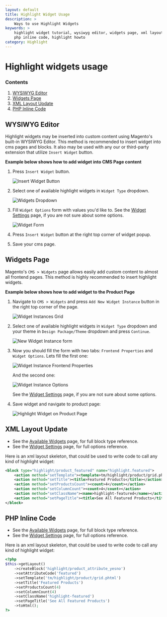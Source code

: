 ```yaml
---
layout: default
title: Highlight Widget Usage
description: >
    Ways to use Highlight Widgets
keywords: >
    highlight widget tutorial, wysiwyg editor, widgets page, xml layout update,
    php inline code, highlight howto
category: Highlight
---
```


# Highlight widgets usage

### Contents

1. [WYSIWYG Editor](#wysiwyg-editor)
2. [Widgets Page](#widgets-page)
3. [XML Layout Update](#xml-layout-update)
4. [PHP Inline Code](#php-inline-code)

## WYSIWYG Editor

Highlight widgets may be inserted into custom content using Magento's built-in
WYSIWYG Editor. This method is recommended to insert widget into cms pages
and blocks. It also may be used with any our or third-party extension that
utilize `Insert Widget` button.

**Example below shows how to add widget into CMS Page content**

1. Press `Insert Widget` button.

    ![Insert Widget Button](/images/highlight/insert_widget_button.png)

2. Select one of available highlight widgets in `Widget Type` dropdown.

    ![Widgets Dropdown](/images/highlight/widgets_dropdown.png)

3. Fill `Widget Options` form with values you'd like to. See the
    [Widget Settings][widget_settings] page, if you are not sure about some 
    options.

    ![Widget Form](/images/highlight/widget_form.png)

4. Press `Insert Widget` button at the right top corner of widget popup.
5. Save your cms page.

## Widgets Page

Magento's `CMS > Widgets` page allows easily add custom content to almost all 
frontend pages. This method is highly recommended to insert highlight widgets.

**Example below shows how to add widget to the Product Page**

1. Navigate to `CMS > Widgets` and press `Add New Widget Instance` button in the
    right top corner of the page.

    ![Widget Instances Grid](/images/highlight/widget_instances_grid.png)

2. Select one of available highlight widgets in `Widget Type` dropdown and your
    theme in `Design Package/Theme` dropdown and press `Continue`.

    ![New Widget Instance form](/images/highlight/new_widget_instance.png)

3. Now you should fill the form with two tabs: `Frontend Properties` and
    `Widget Options`. Lets fill the first one:

    ![Widget Instance Frontend Properties](/images/highlight/new_widget_instance_frontend_properties.png)

    And the second one:

    ![Widget Instance Options](/images/highlight/new_widget_instance_widget_options.png)

    See the [Widget Settings][widget_settings] page, if you are not sure about 
    some options.

4. Save widget and navigate to product page:

    ![Highlight Widget on Product Page](/images/highlight/new_widget_instance_on_product_page.png)

## XML Layout Update

- See the [Available Widgets][widget_types] page, for full block type reference.
- See the [Widget Settings][widget_settings] page, for full options reference.

Here is an xml layout skeleton, that could be used to write code to call any kind 
of highlight widget:

```xml
<block type="highlight/product_featured" name="highlight.featured">
    <action method="setTemplate"><template>tm/highlight/product/grid.phtml</template></action>
    <action method="setTitle"><title>Featured Products</title></action>
    <action method="setProductsCount"><count>4</count></action>
    <action method="setColumnCount"><count>4</count></action>
    <action method="setClassName"><name>highlight-featured</name></action>
    <action method="setPageTitle"><title>See All Featured Products</title></action>
</block>
```

## PHP Inline Code

- See the [Available Widgets][widget_types] page, for full block type reference.
- See the [Widget Settings][widget_settings] page, for full options reference.

Here is an xml layout skeleton, that could be used to write code to call any kind 
of highlight widget:

```php
<?php
$this->getLayout()
    ->createBlock('highlight/product_attribute_yesno')
    ->setAttributeCode('featured')
    ->setTemplate('tm/highlight/product/grid.phtml')
    ->setTitle('Featured Products')
    ->setProductsCount(4)
    ->setColumnCount(4)
    ->setClassName('highlight-featured')
    ->setPageTitle('See All Featured Products')
    ->toHtml();
?>
```

[widget_types]:     /m2/highlight/widgets/#highlight-widgets
[widget_settings]:  /m2/highlight/widgets/settings/
